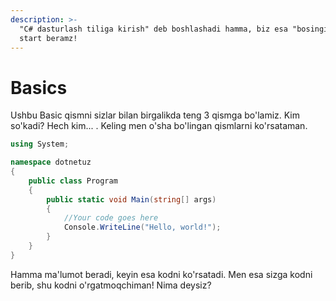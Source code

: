 ```yaml
---
description: >-
  "C# dasturlash tiliga kirish" deb boshlashadi hamma, biz esa "bosingiz" deb
  start beramz!
---
```


# Basics

Ushbu Basic qismni sizlar bilan birgalikda teng 3 qismga bo'lamiz. Kim so'kadi? Hech kim... . Keling men o'sha bo'lingan qismlarni ko'rsataman.

```csharp
using System;

namespace dotnetuz
{
    public class Program
    {
        public static void Main(string[] args)
        {
            //Your code goes here
            Console.WriteLine("Hello, world!");
        }
    }
}
```

Hamma ma'lumot beradi, keyin esa kodni ko'rsatadi. Men esa sizga kodni berib, shu kodni o'rgatmoqchiman! Nima deysiz?  


